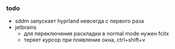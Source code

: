 ### todo
 - sddm запускает hyprland невсегда с первого раза
 - jetbrains
   - для переключения раскладки в normal mode нужен fcitx
   - теряет курсор при появление окна, ctrl+shift+v